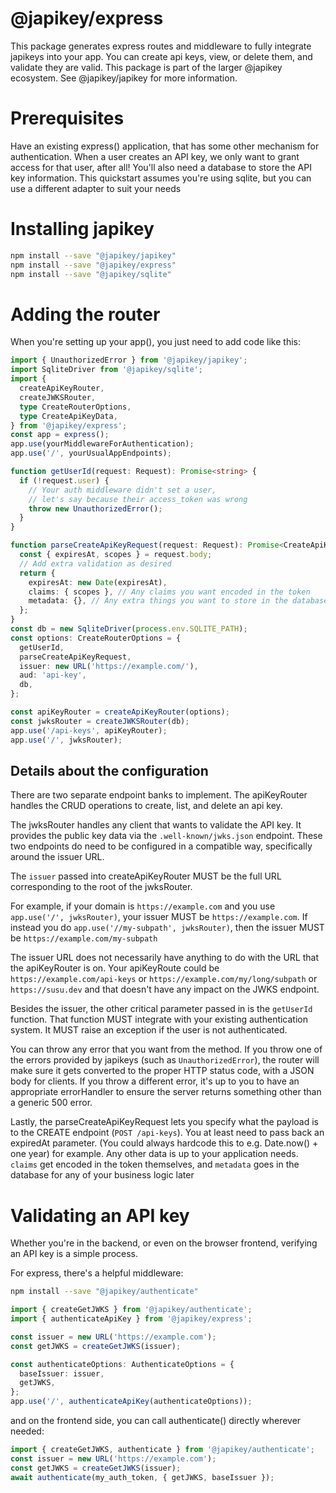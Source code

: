 # @japikey/express

This package generates express routes and middleware to fully integrate japikeys into your app. You can create api keys, view, or delete them, and validate they are valid.
This package is part of the larger @japikey ecosystem. See @japikey/japikey for more information.

# Prerequisites

Have an existing express() application, that has some other mechanism for authentication. When a user creates an API key, we only want to grant access for that user, after all! You'll also need a database to store the API key information. This quickstart assumes you're using sqlite, but you can use a different adapter to suit your needs

# Installing japikey

```bash
npm install --save "@japikey/japikey"
npm install --save "@japikey/express"
npm install --save "@japikey/sqlite"
```

# Adding the router

When you're setting up your app(), you just need to add code like this:

```ts
import { UnauthorizedError } from '@japikey/japikey';
import SqliteDriver from '@japikey/sqlite';
import {
  createApiKeyRouter,
  createJWKSRouter,
  type CreateRouterOptions,
  type CreateApiKeyData,
} from '@japikey/express';
const app = express();
app.use(yourMiddlewareForAuthentication);
app.use('/', yourUsualAppEndpoints);

function getUserId(request: Request): Promise<string> {
  if (!request.user) {
    // Your auth middleware didn't set a user,
    // let's say because their access_token was wrong
    throw new UnauthorizedError();
  }
}

function parseCreateApiKeyRequest(request: Request): Promise<CreateApiKeyData> {
  const { expiresAt, scopes } = request.body;
  // Add extra validation as desired
  return {
    expiresAt: new Date(expiresAt),
    claims: { scopes }, // Any claims you want encoded in the token
    metadata: {}, // Any extra things you want to store in the database
  };
}
const db = new SqliteDriver(process.env.SQLITE_PATH);
const options: CreateRouterOptions = {
  getUserId,
  parseCreateApiKeyRequest,
  issuer: new URL('https://example.com/'),
  aud: 'api-key',
  db,
};

const apiKeyRouter = createApiKeyRouter(options);
const jwksRouter = createJWKSRouter(db);
app.use('/api-keys', apiKeyRouter);
app.use('/', jwksRouter);
```

## Details about the configuration

There are two separate endpoint banks to implement. The apiKeyRouter handles the CRUD operations to create, list, and delete an api key.

The jwksRouter handles any client that wants to validate the API key. It provides the public key data via the `.well-known/jwks.json` endpoint. These two endpoints do need to be configured in a compatible way, specifically around the issuer URL.

The `issuer` passed into createApiKeyRouter MUST be the full URL corresponding to the root of the jwksRouter.

For example, if your domain is `https://example.com` and you use `app.use('/', jwksRouter)`, your issuer MUST be `https://example.com`. If instead you do `app.use('//my-subpath', jwksRouter)`, then the issuer MUST be `https://example.com/my-subpath`

The issuer URL does not necessarily have anything to do with the URL that the apiKeyRouter is on. Your apiKeyRoute could be `https://example.com/api-keys` or `https://example.com/my/long/subpath` or `https://susu.dev` and that doesn't have any impact on the JWKS endpoint.

Besides the issuer, the other critical parameter passed in is the `getUserId` function. That function MUST integrate with your existing authentication system. It MUST raise an exception if the user is not authenticated.

You can throw any error that you want from the method. If you throw one of the errors provided by japikeys (such as `UnauthorizedError`), the router will make sure it gets converted to the proper HTTP status code, with a JSON body for clients. If you throw a different error, it's up to you to have an appropriate errorHandler to ensure the server returns something other than a generic 500 error.

Lastly, the parseCreateApiKeyRequest lets you specify what the payload is to the CREATE endpoint (`POST /api-keys`). You at least need to pass back an expiredAt parameter. (You could always hardcode this to e.g. Date.now() + one year) for example. Any other data is up to your application needs. `claims` get encoded in the token themselves, and `metadata` goes in the database for any of your business logic later

# Validating an API key

Whether you're in the backend, or even on the browser frontend, verifying an API key is a simple process.

For express, there's a helpful middleware:

```bash
npm install --save "@japikey/authenticate"
```

```ts
import { createGetJWKS } from '@japikey/authenticate';
import { authenticateApiKey } from '@japikey/express';

const issuer = new URL('https://example.com');
const getJWKS = createGetJWKS(issuer);

const authenticateOptions: AuthenticateOptions = {
  baseIssuer: issuer,
  getJWKS,
};
app.use('/', authenticateApiKey(authenticateOptions));
```

and on the frontend side, you can call authenticate() directly wherever needed:

```ts
import { createGetJWKS, authenticate } from '@japikey/authenticate';
const issuer = new URL('https://example.com');
const getJWKS = createGetJWKS(issuer);
await authenticate(my_auth_token, { getJWKS, baseIssuer });
```

